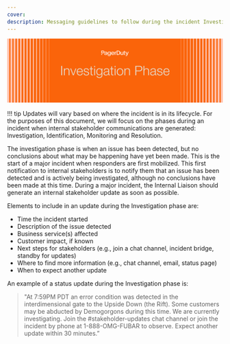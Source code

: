 ```yaml
---
cover:
description: Messaging guidelines to follow during the incident Investigation phase
---
```

![Investigation](../assets/img/headers/SHComms-Investigation.png)

!!! tip
    Updates will vary based on where the incident is in its lifecycle. For the purposes of this document, we will focus on the phases during an incident
    when internal stakeholder communications are generated: Investigation, Identification, Monitoring and Resolution.

The investigation phase is when an issue has been detected, but no conclusions about what may be happening have yet been made. This is the start of a major incident when responders are first mobilized. This first notification to internal stakeholders is to notify them that an issue has been detected and is actively being investigated, although no conclusions have been made at this time. During a major incident, the Internal Liaison should generate an internal stakeholder update as soon as possible.

Elements to include in an update during the Investigation phase are:

- Time the incident started
- Description of the issue detected
- Business service(s) affected
- Customer impact, if known
- Next steps for stakeholders (e.g., join a chat channel, incident bridge, standby for updates)
- Where to find more information (e.g., chat channel, email, status page)
- When to expect another update

An example of a status update during the Investigation phase is:

> "At 7:59PM PDT an error condition was detected in the interdimensional gate to the Upside Down (the Rift). Some customers may be abducted by Demogorgons during this time. We are currently investigating. Join the #stakeholder-updates chat channel or join the incident by phone at 1-888-OMG-FUBAR to observe. Expect another update within 30 minutes.”
